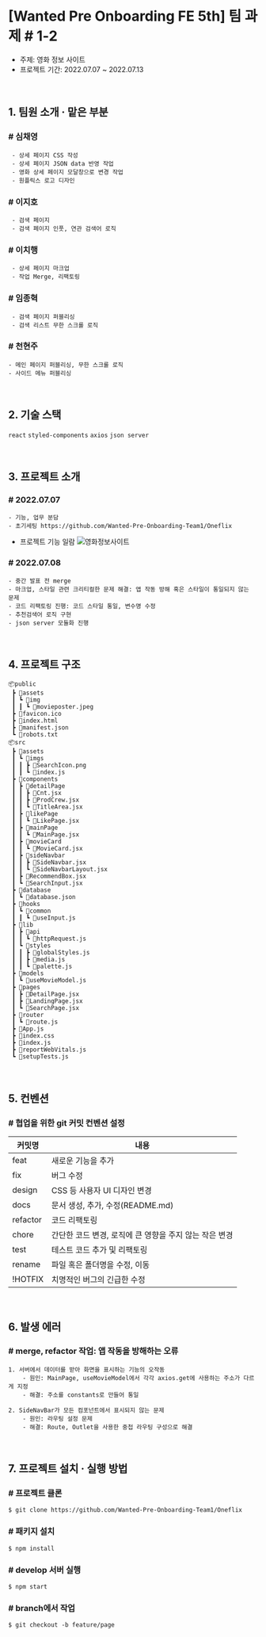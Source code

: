 # [Wanted Pre Onboarding FE 5th] 팀 과제 # 1-2

- 주제: 영화 정보 사이트
- 프로젝트 기간: 2022.07.07 ~ 2022.07.13

<br />

## **1. 팀원 소개 · 맡은 부분**

### # 심채영

```
 - 상세 페이지 CSS 작성
 - 상세 페이지 JSON data 반영 작업
 - 영화 상세 페이지 모달창으로 변경 작업
 - 원플릭스 로고 디자인
```

### # 이지호

```
 - 검색 페이지
 - 검색 페이지 인풋, 연관 검색어 로직
```

### # 이치행

```
 - 상세 페이지 마크업
 - 작업 Merge, 리팩토링
```

### # 임종혁

```
 - 검색 페이지 퍼블리싱
 - 검색 리스트 무한 스크롤 로직
```

### # 천현주

```
- 메인 페이지 퍼블리싱, 무한 스크롤 로직
- 사이드 메뉴 퍼블리싱
```

<br />

## **2. 기술 스택**

`react` `styled-components` `axios` `json server`

<br />

## **3. 프로젝트 소개**

### # 2022.07.07

    - 기능, 업무 분담
    - 초기세팅 https://github.com/Wanted-Pre-Onboarding-Team1/Oneflix

- 프로젝트 기능 일람
  ![영화정보사이트](https://user-images.githubusercontent.com/99126860/177974656-33c24277-8c5b-410f-b6f8-e97836b0450d.jpg)

### # 2022.07.08

    - 중간 발표 전 merge
    - 마크업, 스타일 관련 크리티컬한 문제 해결: 앱 작동 방해 혹은 스타일이 통일되지 않는 문제
    - 코드 리팩토링 진행: 코드 스타일 통일, 변수명 수정
    - 추천검색어 로직 구현
    - json server 모듈화 진행

<br />

## **4. 프로젝트 구조**

```
📦public
 ┣ 📂assets
 ┃ ┗ 📂img
 ┃ ┃ ┗ 📜movieposter.jpeg
 ┣ 📜favicon.ico
 ┣ 📜index.html
 ┣ 📜manifest.json
 ┗ 📜robots.txt
📦src
 ┣ 📂assets
 ┃ ┗ 📂imgs
 ┃ ┃ ┣ 📜SearchIcon.png
 ┃ ┃ ┗ 📜index.js
 ┣ 📂components
 ┃ ┣ 📂detailPage
 ┃ ┃ ┣ 📜Cnt.jsx
 ┃ ┃ ┣ 📜ProdCrew.jsx
 ┃ ┃ ┗ 📜TitleArea.jsx
 ┃ ┣ 📂likePage
 ┃ ┃ ┗ 📜LikePage.jsx
 ┃ ┣ 📂mainPage
 ┃ ┃ ┗ 📜MainPage.jsx
 ┃ ┣ 📂movieCard
 ┃ ┃ ┗ 📜MovieCard.jsx
 ┃ ┣ 📂sideNavbar
 ┃ ┃ ┣ 📜SideNavbar.jsx
 ┃ ┃ ┗ 📜SideNavbarLayout.jsx
 ┃ ┣ 📜RecommendBox.jsx
 ┃ ┗ 📜SearchInput.jsx
 ┣ 📂database
 ┃ ┗ 📜database.json
 ┣ 📂hooks
 ┃ ┗ 📂common
 ┃ ┃ ┗ 📜useInput.js
 ┣ 📂lib
 ┃ ┣ 📂api
 ┃ ┃ ┗ 📜httpRequest.js
 ┃ ┗ 📂styles
 ┃ ┃ ┣ 📜globalStyles.js
 ┃ ┃ ┣ 📜media.js
 ┃ ┃ ┗ 📜palette.js
 ┣ 📂models
 ┃ ┗ 📜useMovieModel.js
 ┣ 📂pages
 ┃ ┣ 📜DetailPage.jsx
 ┃ ┣ 📜LandingPage.jsx
 ┃ ┗ 📜SearchPage.jsx
 ┣ 📂router
 ┃ ┗ 📜route.js
 ┣ 📜App.js
 ┣ 📜index.css
 ┣ 📜index.js
 ┣ 📜reportWebVitals.js
 ┗ 📜setupTests.js
```

<br />

## **5. 컨벤션**

### # 협업을 위한 git 커밋 컨벤션 설정

| 커밋명   | 내용                                                   |
| -------- | ------------------------------------------------------ |
| feat     | 새로운 기능을 추가                                     |
| fix      | 버그 수정                                              |
| design   | CSS 등 사용자 UI 디자인 변경                           |
| docs     | 문서 생성, 추가, 수정(README.md)                       |
| refactor | 코드 리팩토링                                          |
| chore    | 간단한 코드 변경, 로직에 큰 영향을 주지 않는 작은 변경 |
| test     | 테스트 코드 추가 및 리팩토링                           |
| rename   | 파일 혹은 폴더명을 수정, 이동                          |
| !HOTFIX  | 치명적인 버그의 긴급한 수정                            |

<br />

## **6. 발생 에러**

### # merge, refactor 작업: 앱 작동을 방해하는 오류

```
1. 서버에서 데이터를 받아 화면을 표시하는 기능의 오작동
    - 원인: MainPage, useMovieModel에서 각각 axios.get에 사용하는 주소가 다르게 지정
    - 해결: 주소를 constants로 만들어 통일

2. SideNavBar가 모든 컴포넌트에서 표시되지 않는 문제
    - 원인: 라우팅 설정 문제
    - 해결: Route, Outlet을 사용한 중첩 라우팅 구성으로 해결
```

<br />

## **7. 프로젝트 설치 · 실행 방법**

### # 프로젝트 클론

```
$ git clone https://github.com/Wanted-Pre-Onboarding-Team1/Oneflix
```

### # 패키지 설치

```
$ npm install
```

### # develop 서버 실행

```
$ npm start
```

### # branch에서 작업

```
$ git checkout -b feature/page
```
